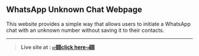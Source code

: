 ## WhatsApp Unknown Chat Webpage

This website provides a simple way that allows users to initiate a WhatsApp chat with an unknown number without saving it to their contacts.

---

> **Live site at : [👉🏽click here👈🏽](https://navaneeth2024.github.io/whatsapp-unknown-chat/)**

